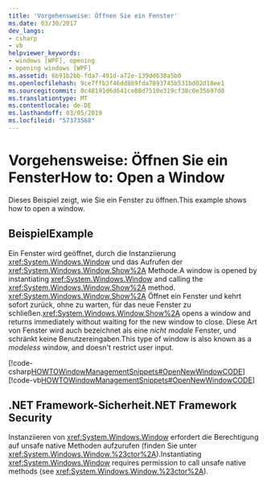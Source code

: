 ```yaml
---
title: 'Vorgehensweise: Öffnen Sie ein Fenster'
ms.date: 03/30/2017
dev_langs:
- csharp
- vb
helpviewer_keywords:
- windows [WPF], opening
- opening windows [WPF]
ms.assetid: 6b91b2bb-fda7-491d-a72e-139dd630a5b0
ms.openlocfilehash: 9ce7ffb3f46dd869fda7893745b531bd02d18ee1
ms.sourcegitcommit: 0c48191d6d641ce88d7510e319cf38c0e35697d0
ms.translationtype: MT
ms.contentlocale: de-DE
ms.lasthandoff: 03/05/2019
ms.locfileid: "57373568"
---
```

# <a name="how-to-open-a-window"></a><span data-ttu-id="560a8-102">Vorgehensweise: Öffnen Sie ein Fenster</span><span class="sxs-lookup"><span data-stu-id="560a8-102">How to: Open a Window</span></span>
<span data-ttu-id="560a8-103">Dieses Beispiel zeigt, wie Sie ein Fenster zu öffnen.</span><span class="sxs-lookup"><span data-stu-id="560a8-103">This example shows how to open a window.</span></span>  
  
## <a name="example"></a><span data-ttu-id="560a8-104">Beispiel</span><span class="sxs-lookup"><span data-stu-id="560a8-104">Example</span></span>  
 <span data-ttu-id="560a8-105">Ein Fenster wird geöffnet, durch die Instanziierung <xref:System.Windows.Window> und das Aufrufen der <xref:System.Windows.Window.Show%2A> Methode.</span><span class="sxs-lookup"><span data-stu-id="560a8-105">A window is opened by instantiating <xref:System.Windows.Window> and calling the <xref:System.Windows.Window.Show%2A> method.</span></span> <span data-ttu-id="560a8-106"><xref:System.Windows.Window.Show%2A> Öffnet ein Fenster und kehrt sofort zurück, ohne zu warten, für das neue Fenster zu schließen.</span><span class="sxs-lookup"><span data-stu-id="560a8-106"><xref:System.Windows.Window.Show%2A> opens a window and returns immediately without waiting for the new window to close.</span></span> <span data-ttu-id="560a8-107">Diese Art von Fenster wird auch bezeichnet als eine *nicht modale* Fenster, und schränkt keine Benutzereingaben.</span><span class="sxs-lookup"><span data-stu-id="560a8-107">This type of window is also known as a *modeless* window, and doesn't restrict user input.</span></span>  
  
 [!code-csharp[HOWTOWindowManagementSnippets#OpenNewWindowCODE](~/samples/snippets/csharp/VS_Snippets_Wpf/HOWTOWindowManagementSnippets/CSharp/MainWindow.xaml.cs#opennewwindowcode)]
 [!code-vb[HOWTOWindowManagementSnippets#OpenNewWindowCODE](~/samples/snippets/visualbasic/VS_Snippets_Wpf/HOWTOWindowManagementSnippets/visualbasic/mainwindow.xaml.vb#opennewwindowcode)]  
  
## <a name="net-framework-security"></a><span data-ttu-id="560a8-108">.NET Framework-Sicherheit</span><span class="sxs-lookup"><span data-stu-id="560a8-108">.NET Framework Security</span></span>  
 <span data-ttu-id="560a8-109">Instanziieren von <xref:System.Windows.Window> erfordert die Berechtigung auf unsafe native Methoden aufzurufen (finden Sie unter <xref:System.Windows.Window.%23ctor%2A>).</span><span class="sxs-lookup"><span data-stu-id="560a8-109">Instantiating <xref:System.Windows.Window> requires permission to call unsafe native methods (see <xref:System.Windows.Window.%23ctor%2A>).</span></span>
